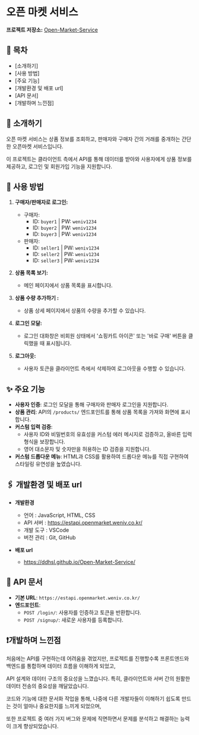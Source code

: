 
# 오픈 마켓 서비스

**프로젝트 저장소:** [Open-Market-Service](https://github.com/ddhsl/Open-Market-Service.git)

## 📖 목차
- [소개하기]
- [사용 방법]
- [주요 기능]
- [개발환경 및 배포 url]
- [API 문서]
- [개발하며 느낀점]
  

## 🌟 소개하기
오픈 마켓 서비스는 상품 정보를 조회하고, 판매자와 구매자 간의 거래를 중개하는 간단한 오픈마켓 서비스입니다.

이 프로젝트는 클라이언트 측에서 API를 통해 데이터를 받아와 사용자에게 상품 정보를 제공하고, 로그인 및 회원가입 기능을 지원합니다.


## 🚀 사용 방법
1. **구매자/판매자로 로그인:**
   - 구매자: 
     - ID: `buyer1` | PW: `weniv1234`
     - ID: `buyer2` | PW: `weniv1234`
     - ID: `buyer3` | PW: `weniv1234`
   - 판매자:
     - ID: `seller1` | PW: `weniv1234`
     - ID: `seller2` | PW: `weniv1234`
     - ID: `seller3` | PW: `weniv1234`
     
2. **상품 목록 보기:**
   - 메인 페이지에서 상품 목록을 표시합니다.
  
3. **상품 수량 추가하기 :**
   - 상품 상세 페이지에서 상품의 수량을 추가할 수 있습니다.

5. **로그인 모달:**
   - 로그인 대화창은 비회원 상태에서 '쇼핑카트 아이콘' 또는 '바로 구매' 버튼을 클릭했을 때 표시됩니다.

6. **로그아웃:**
   - 사용자 토큰을 클라이언트 측에서 삭제하여 로그아웃을 수행할 수 있습니다.


## ✨ 주요 기능
- **사용자 인증**: 로그인 모달을 통해 구매자와 판매자 로그인을 지원합니다.
- **상품 관리**: API의 `/products/` 엔드포인트를 통해 상품 목록을 가져와 화면에 표시합니다.
- **커스텀 입력 검증**:
  - 사용자 ID와 비밀번호의 유효성을 커스텀 에러 메시지로 검증하고, 올바른 입력 형식을 보장합니다.
  - 영어 대소문자 및 숫자만을 허용하는 ID 검증을 지원합니다.
- **커스텀 드롭다운 메뉴**: HTML과 CSS를 활용하여 드롭다운 메뉴를 직접 구현하여 스타일링 유연성을 높였습니다.


## 🖇️ 개발환경 및 배포 url
- **개발환경**
  - 언어 : JavaScript, HTML, CSS
  - API 서버 : https://estapi.openmarket.weniv.co.kr/
  - 개발 도구 : VSCode
  - 버전 관리 : Git, GitHub

- **배포 url**
  - https://ddhsl.github.io/Open-Market-Service/
  

## 📑 API 문서
- **기본 URL**: `https://estapi.openmarket.weniv.co.kr/`
- **엔드포인트**:
  - `POST /login/`: 사용자를 인증하고 토큰을 반환합니다.
  - `POST /signup/`: 새로운 사용자를 등록합니다.


## ❗️개발하며 느낀점
처음에는 API를 구현하는데 어려움을 겪었지만, 프로젝트를 진행할수록 프론트엔드와 백엔드를 통합하며 데이터 흐름을 이해하게 되었고, 

API 설계와 데이터 구조의 중요성을 느꼈습니다. 특히, 클라이언트와 서버 간의 원활한 데이터 전송의 중요성을 깨달았습니다.

코드와 기능에 대한 문서화 작업을 통해, 나중에 다른 개발자들이 이해하기 쉽도록 만드는 것이 얼마나 중요한지를 느끼게 되었으며,

또한 프로젝트 중 여러 가지 버그와 문제에 직면하면서 문제를 분석하고 해결하는 능력이 크게 향상되었습니다. 

